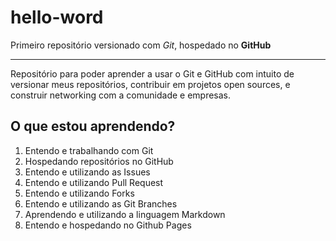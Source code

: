 # hello-word
Primeiro repositório versionado com *Git*, hospedado no **GitHub**
***
Repositório para poder aprender a usar o Git e GitHub com intuito de versionar meus repositórios, contribuir em projetos open sources, e construir networking com a comunidade e empresas.

## O que estou aprendendo?
1. Entendo e trabalhando com Git
2. Hospedando repositórios no GitHub
3. Entendo e utilizando as Issues
4. Entendo e utilizando Pull Request
4. Entendo e utilizando Forks
5. Entendo e utilizando as Git Branches
6. Aprendendo e utilizando a linguagem Markdown
7. Entendo e hospedando no Github Pages

